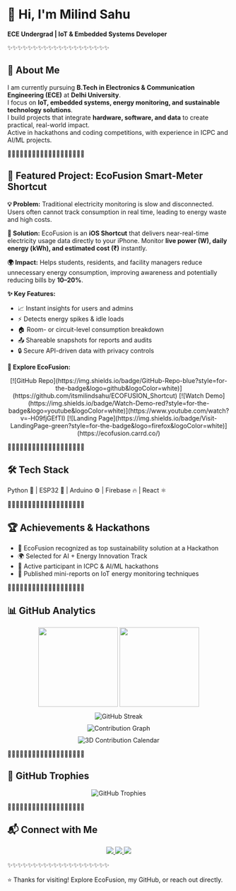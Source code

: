 # 👋 Hi, I'm Milind Sahu
**ECE Undergrad | IoT & Embedded Systems Developer**

✨✨✨✨✨✨✨✨✨✨✨✨✨✨✨✨✨✨✨✨

## 💼 About Me
I am currently pursuing **B.Tech in Electronics & Communication Engineering (ECE)** at **Delhi University**.  
I focus on **IoT, embedded systems, energy monitoring, and sustainable technology solutions**.  
I build projects that integrate **hardware, software, and data** to create practical, real-world impact.  
Active in hackathons and coding competitions, with experience in ICPC and AI/ML projects.

🔹🔹🔹🔹🔹🔹🔹🔹🔹🔹🔹🔹🔹🔹🔹🔹🔹🔹🔹

## 🌱 Featured Project: EcoFusion Smart-Meter Shortcut

**💡 Problem:** Traditional electricity monitoring is slow and disconnected. Users often cannot track consumption in real time, leading to energy waste and high costs.  

**🚀 Solution:** EcoFusion is an **iOS Shortcut** that delivers near-real-time electricity usage data directly to your iPhone. Monitor **live power (W), daily energy (kWh), and estimated cost (₹)** instantly.  

**🌍 Impact:** Helps students, residents, and facility managers reduce unnecessary energy consumption, improving awareness and potentially reducing bills by **10–20%**.

**✨ Key Features:**  
- 📈 Instant insights for users and admins  
- ⚡ Detects energy spikes & idle loads  
- 🏠 Room- or circuit-level consumption breakdown  
- 📤 Shareable snapshots for reports and audits  
- 🔒 Secure API-driven data with privacy controls  

**🔗 Explore EcoFusion:**  
<div align="center" style="margin-top:10px;">
[![GitHub Repo](https://img.shields.io/badge/GitHub-Repo-blue?style=for-the-badge&logo=github&logoColor=white)](https://github.com/itsmilindsahu/ECOFUSION_Shortcut)  
[![Watch Demo](https://img.shields.io/badge/Watch-Demo-red?style=for-the-badge&logo=youtube&logoColor=white)](https://www.youtube.com/watch?v=-H09fjGEfTI)  
[![Landing Page](https://img.shields.io/badge/Visit-LandingPage-green?style=for-the-badge&logo=firefox&logoColor=white)](https://ecofusion.carrd.co/)  
</div>

🔹🔹🔹🔹🔹🔹🔹🔹🔹🔹🔹🔹🔹🔹🔹🔹🔹🔹🔹

## 🛠️ Tech Stack
Python 🐍 | ESP32 🔌 | Arduino ⚙️ | Firebase 🔥 | React ⚛️

🔹🔹🔹🔹🔹🔹🔹🔹🔹🔹🔹🔹🔹🔹🔹🔹🔹🔹🔹

## 🏆 Achievements & Hackathons
- 🥇 EcoFusion recognized as top sustainability solution at a Hackathon  
- 🌍 Selected for AI + Energy Innovation Track  
- 🎯 Active participant in ICPC & AI/ML hackathons  
- 📜 Published mini-reports on IoT energy monitoring techniques

🔹🔹🔹🔹🔹🔹🔹🔹🔹🔹🔹🔹🔹🔹🔹🔹🔹🔹🔹

## 📊 GitHub Analytics
<div align="center">
<img src="https://github-readme-stats.vercel.app/api?username=itsmilindsahu&show_icons=true&theme=radical&hide_border=true" height="180px"/>
<img src="https://github-readme-stats.vercel.app/api/top-langs/?username=itsmilindsahu&layout=compact&theme=radical&hide_border=true" height="180px"/>
</div>

<div align="center" style="margin-top:10px;">
<img src="https://github-readme-streak-stats.herokuapp.com?user=itsmilindsahu&theme=radical&hide_border=true" alt="GitHub Streak"/>
</div>

<div align="center" style="margin-top:10px;">
<img src="https://github-readme-activity-graph.vercel.app/graph?username=itsmilindsahu&theme=react-dark&hide_border=true&bg_color=0d1117&color=58a6ff&line=58a6ff&point=ffffff" alt="Contribution Graph"/>
</div>

<div align="center" style="margin-top:10px;">
<img src="https://raw.githubusercontent.com/itsmilindsahu/itsmilindsahu/main/profile-3d-contrib/profile-night-rainbow.svg" alt="3D Contribution Calendar"/>
</div>

🔹🔹🔹🔹🔹🔹🔹🔹🔹🔹🔹🔹🔹🔹🔹🔹🔹🔹🔹

## 🏅 GitHub Trophies
<div align="center">
<img src="https://github-profile-trophy.vercel.app/?username=itsmilindsahu&theme=onedark&no-frame=true&row=1&column=7" alt="GitHub Trophies"/>
</div>

🔹🔹🔹🔹🔹🔹🔹🔹🔹🔹🔹🔹🔹🔹🔹🔹🔹🔹🔹

## 📬 Connect with Me
<div align="center">
<a href="https://www.linkedin.com/in/itsmilindsahu/" target="_blank">
<img src="https://img.shields.io/badge/LinkedIn-0A66C2?style=for-the-badge&logo=linkedin&logoColor=white"/>
</a>
<a href="mailto:ms4401238@gmail.com">
<img src="https://img.shields.io/badge/Email-D14836?style=for-the-badge&logo=gmail&logoColor=white"/>
</a>
<a href="https://github.com/itsmilindsahu" target="_blank">
<img src="https://img.shields.io/badge/GitHub-181717?style=for-the-badge&logo=github&logoColor=white"/>
</a>
</div>

✨✨✨✨✨✨✨✨✨✨✨✨✨✨✨✨✨✨✨✨

⭐ Thanks for visiting! Explore EcoFusion, my GitHub, or reach out directly.
